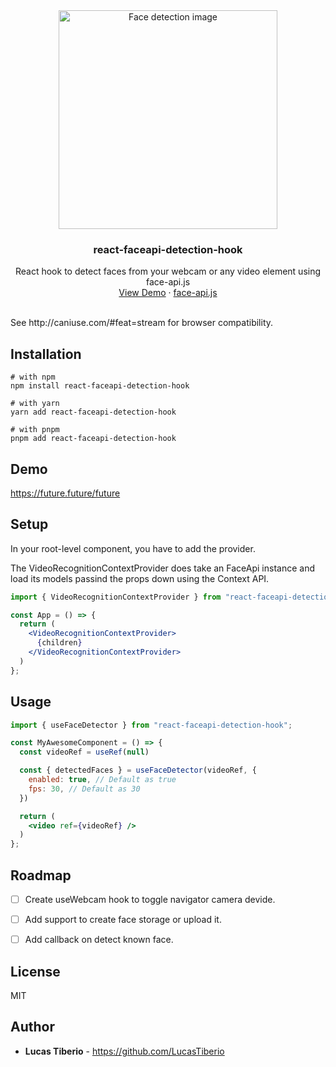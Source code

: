 <div align="center">
  <img src="https://miro.medium.com/v2/resize:fit:640/format:webp/1*OiMm9fJ8QxD5hwXLF3UpQw.jpeg" alt="Face detection image" width="350">

  <h3 align="center">react-faceapi-detection-hook</h3>
  <p align="center">
    React hook to detect faces from your webcam or any video element using face-api.js
    <br />
    <a href="future.future">View Demo</a>
    ·
    <a href="https://justadudewhohacks.github.io/face-api.js/docs/">face-api.js</a>
  </p>
</div>

<br />
See http://caniuse.com/#feat=stream for browser compatibility.


## Installation
```shell
# with npm
npm install react-faceapi-detection-hook

# with yarn
yarn add react-faceapi-detection-hook

# with pnpm
pnpm add react-faceapi-detection-hook
```


## Demo
https://future.future/future


## Setup
In your root-level component, you have to add the provider.

The VideoRecognitionContextProvider does take an FaceApi instance and load its models passind the props down using the Context API.

```jsx
import { VideoRecognitionContextProvider } from "react-faceapi-detection-hook";

const App = () => {
  return (
    <VideoRecognitionContextProvider>
      {children}
    </VideoRecognitionContextProvider>
  )
};
```


## Usage
```jsx
import { useFaceDetector } from "react-faceapi-detection-hook";

const MyAwesomeComponent = () => {
  const videoRef = useRef(null)

  const { detectedFaces } = useFaceDetector(videoRef, {
    enabled: true, // Default as true
    fps: 30, // Default as 30
  })

  return (
    <video ref={videoRef} />
  )
};
```


## Roadmap
- [ ] Create useWebcam hook to toggle navigator camera devide.
- [ ] Add support to create face storage or upload it.
- [ ] Add callback on detect known face.


## License
MIT


## Author
- **Lucas Tiberio** - https://github.com/LucasTiberio
